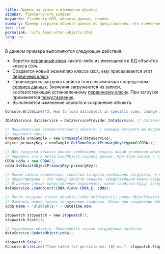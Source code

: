 ```yaml
---
title: Пример загрузки и изменения объекта
sidebar: flexberry-orm_sidebar
keywords: Flexberry ORM, объекты данных, пример
summary: Пример загрузки объекта данных по представлению, его изменения и сохранения
toc: true
permalink: ru/fo_load-alter-objects.html
lang: ru
---
```


В данном примере выполняются следующие действия:

* Берется [первичный ключ](fo_primary-keys-objects.html) какого-либо из имеющихся в БД объектов класса `CDDA`.
* Создается новый экземпляр класса `CDDA`, ему присваивается этот [первичный ключ](fo_primary-keys-objects.html).
* Производится загрузка свойств этого экземпляра посредством [сервиса данных](fo_data-service.html). Значения загружаются из записи, соответствующей установленному [первичному ключу](fo_primary-keys-objects.html).
  При загрузке применяется [представление](fd_view-definition.html).
* Выполняется изменение свойств и сохранение объекта.

```csharp
Console.WriteLine("2. How to load dataobject in specific view, change it\'s property, then persist. Object status and loading state.");

IDataService dataService = DataServiceProvider.DataService; // DataServiceProvider устарел; вместо него используйте внедрение зависимостей.

// Инициализация вспомогательного объекта, с помощью которого мы получим первичный ключ произвольного объекта
// заданного типа.
OrmSample ormSample = new OrmSample(dataService);
object primaryKey = ormSample.GetSomeObjectPrimaryKey(typeof(CDDA));

// Для загрузки объекта данных необходимо создать новый экземпляр объекта данных, присвоить ему имеющийся первичный ключ, а затем
// передать его в метод LoadObject сервиса данных. При этом запись с таким первичным ключом должна существовать в БД.
CDDA cdda = new CDDA();
cdda.SetExistObjectPrimaryKey(primaryKey);

// Кроме самого экземпляра, свойства которого необходимо загрузить, в метод LoadObject переадается представление.
// Представление - это набор свойств объекта. Представления можно создать в Flexberry, либо с помощью атрибута ViewAttribute.
// В данном случае представление определяет, какие свойства будут загружены.
dataService.LoadObject(CDDA.Views.CDDA_E, cdda);

// После загрузки статус объекта (cdda.GetStatus()) равен ObjectStatus.UnAltered. После вызова следующей строки он изменится на ObjectStatus.Altered.
// Изменять можно только загруженные свойства. Иначе при сохранении объекта получим ошибку.
cdda.Name = "Blablabla " + DateTime.Now;

Stopwatch stopwatch = new Stopwatch();
stopwatch.Start();

// Сохранение объекта. Обновляются только загруженные свойства.
dataService.UpdateObject(cdda);

stopwatch.Stop();
Console.WriteLine("Time taken for persistence: {0} ms.", stopwatch.ElapsedMilliseconds);
```
